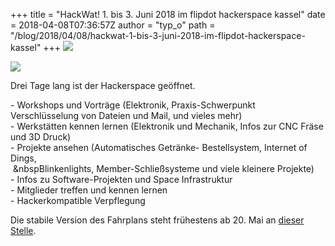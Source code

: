 +++
title = "HackWat! 1. bis 3. Juni 2018 im flipdot hackerspace kassel"
date = 2018-04-08T07:36:57Z
author = "typ_o"
path = "/blog/2018/04/08/hackwat-1-bis-3-juni-2018-im-flipdot-hackerspace-kassel"
+++
[![](https://flipdot.org/blog/uploads/HackWat_vorn_kl.serendipityThumb.png)](https://flipdot.org/wiki/HackWat)  
  
[![](https://flipdot.org/blog/uploads/HackWat_hinten_kl.serendipityThumb.png)](https://flipdot.org/wiki/HackWat)  
  
Drei Tage lang ist der Hackerspace geöffnet.  
  
\- Workshops und Vorträge (Elektronik, Praxis-Schwerpunkt
Verschlüsselung von Dateien und Mail, und vieles mehr)  
\- Werkstätten kennen lernen (Elektronik und Mechanik, Infos zur CNC
Fräse und 3D Druck)  
\- Projekte ansehen (Automatisches Getränke- Bestellsystem, Internet of
Dings,  
 \&nbspBlinkenlights, Member-Schließsysteme und viele kleinere
Projekte)  
\- Infos zu Software-Projekten und Space Infrastruktur  
\- Mitglieder treffen und kennen lernen  
\- Hackerkompatible Verpflegung

Die stabile Version des Fahrplans steht frühestens ab 20. Mai an [dieser
Stelle](https://flipdot.org/wiki/HackWat).
